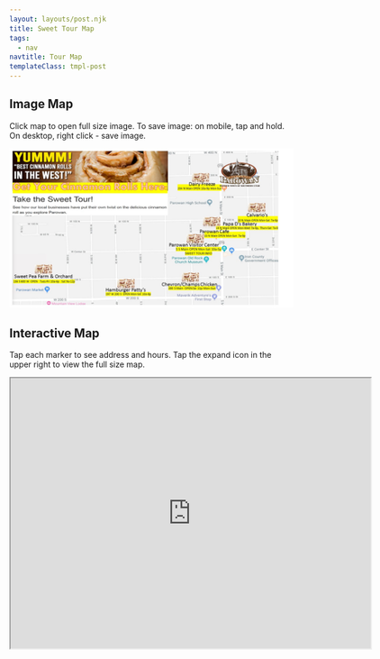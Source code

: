 ```yaml
---
layout: layouts/post.njk
title: Sweet Tour Map
tags:
  - nav
navtitle: Tour Map
templateClass: tmpl-post
---
```


## Image Map

Click map to open full size image. To save image: on mobile, tap and hold. On desktop, right click - save image.

<a href="/img/map.jpg" target="_blank"><img src="/img/map.jpg" alt="Sweet Tour map showing where you can buy cinnamon rolls"/></a>

## Interactive Map

Tap each marker to see address and hours. Tap the expand icon in the upper right to view the full size map.

<iframe src="https://www.google.com/maps/d/embed?mid=1lDowi_RDjCThsTDFQakk47kAM7v16UuR&hl=en" width="640" height="480"></iframe>
